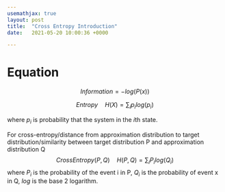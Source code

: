 ```yaml
---
usemathjax: true
layout: post
title:  "Cross Entropy Introduction"
date:   2021-05-20 10:00:36 +0000

---
```


# Equation

$$
Information = -log(P(x))
$$

$$
Entropy\quad H(X) = \sum_i p_i log(p_i)
$$

where $p_i$ is probability that the system in the $i$th state.

For cross-entropy/distance from approximation distribution to target distribution/similarity between target distribution P and approximation distribution Q
$$
CrossEntropy(P,Q)\quad H(P,Q) = \sum_i P_i log(Q_i)
$$
where $P_i$ is the probability of the event i in P, $Q_i$ is the probability of event x in Q, $log$ is the base 2 logarithm.

